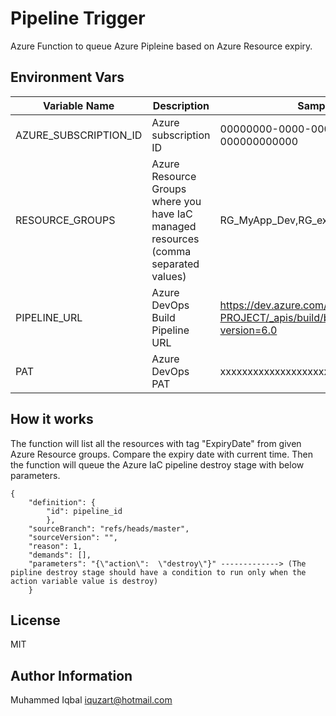 # Pipeline Trigger

Azure Function to queue Azure Pipleine based on Azure Resource expiry.

Environment Vars
----------------

| Variable Name | Description | Sample |
|---|---|---|
| AZURE_SUBSCRIPTION_ID  | Azure subscription ID  | 00000000-0000-0000-0000-000000000000  |
| RESOURCE_GROUPS  | Azure Resource Groups where you have IaC managed resources (comma separated values)  |  RG_MyApp_Dev,RG_exmaple_app_dev |
| PIPELINE_URL  | Azure DevOps Build Pipeline URL  | https://dev.azure.com/MY-ORG/MY-PROJECT/_apis/build/builds?api-version=6.0  |
| PAT  | Azure DevOps PAT  | xxxxxxxxxxxxxxxxxxxxxxxxxxxxxxxxxxx  |

## How it works
The function will list all the resources with tag "ExpiryDate" from given Azure Resource groups. Compare the expiry date with current time. Then the function will queue the Azure IaC pipeline destroy stage with below parameters.

```
{
    "definition": {
        "id": pipeline_id
        },
    "sourceBranch": "refs/heads/master",
    "sourceVersion": "",
    "reason": 1,
    "demands": [],
    "parameters": "{\"action\":  \"destroy\"}" -------------> (The pipline destroy stage should have a condition to run only when the action variable value is destroy)
    }
```

## License
MIT

## Author Information
Muhammed Iqbal <iquzart@hotmail.com>